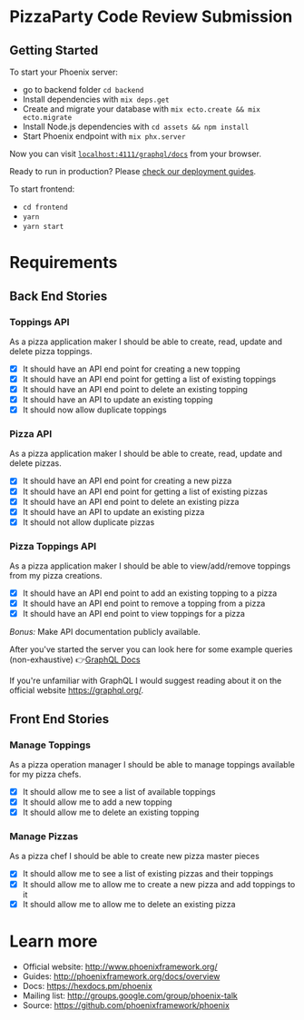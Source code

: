 # PizzaParty Code Review Submission

## Getting Started

To start your Phoenix server:

- go to backend folder `cd backend`
- Install dependencies with `mix deps.get`
- Create and migrate your database with `mix ecto.create && mix ecto.migrate`
- Install Node.js dependencies with `cd assets && npm install`
- Start Phoenix endpoint with `mix phx.server`

Now you can visit [`localhost:4111/graphql/docs`](http://localhost:4111/graphql/docs) from your browser.

Ready to run in production? Please [check our deployment guides](http://www.phoenixframework.org/docs/deployment).

To start frontend:

- `cd frontend`
- `yarn`
- `yarn start`

# Requirements

## Back End Stories

### Toppings API

As a pizza application maker I should be able to create, read, update and delete pizza toppings.

- [x] It should have an API end point for creating a new topping
- [x] It should have an API end point for getting a list of existing toppings
- [x] It should have an API end point to delete an existing topping
- [x] It should have an API to update an existing topping
- [x] It should now allow duplicate toppings

### Pizza API

As a pizza application maker I should be able to create, read, update and delete pizzas.

- [x] It should have an API end point for creating a new pizza
- [x] It should have an API end point for getting a list of existing pizzas
- [x] It should have an API end point to delete an existing pizza
- [x] It should have an API to update an existing pizza
- [x] It should not allow duplicate pizzas

### Pizza Toppings API

As a pizza application maker I should be able to view/add/remove toppings from my pizza creations.

- [x] It should have an API end point to add an existing topping to a pizza
- [x] It should have an API end point to remove a topping from a pizza
- [x] It should have an API end point to view toppings for a pizza

_Bonus:_ Make API documentation publicly available.

After you've started the server you can look here for some example queries (non-exhaustive) 👉[GraphQL Docs](<http://0.0.0.0:4111/graphql/docs?query=mutation%20createPizza%20%7B%0A%20%20createPizza(name%3A%20%22Gage%27s%20Pizza%22)%20%7B%0A%20%20%20%20id%0A%20%20%7D%0A%7D%0A%0Amutation%20createTopping%20%7B%0A%20%20createTopping(name%3A%20%22Cheese%20(VEGAN)%22)%20%7B%0A%20%20%20%20id%0A%20%20%20%20name%0A%20%20%7D%0A%7D%0A%0Amutation%20deleteGagesPizza%20%7B%0A%20%20deletePizza(id%3A%20%22f1e1acfd-4a34-4318-ad4f-b4acf7df8644%22)%20%7B%0A%20%20%20%20name%0A%20%20%20%20id%0A%20%20%7D%0A%7D%0A%0Amutation%20updateGagesPizza%20%7B%0A%20%20updatePizza(id%3A%20%22f1e1acfd-4a34-4318-ad4f-b4acf7df8644%22%2C%20name%3A%20%22Gage%27s%20special%20Pizza%22)%20%7B%0A%20%20%20%20name%0A%20%20%20%20id%0A%20%20%7D%0A%7D%0A%0Amutation%20addTopping%20%7B%0A%20%20addToppings(pizzaId%3A%20%22d6855a7b-fde0-46b2-abd9-6f1a8f23908e%22%2C%20toppingIds%3A%20%5B%2275d8062f-6000-4b0e-8b70-4895a88a418d%22%5D)%20%7B%0A%20%20%20%20name%0A%20%20%20%20id%0A%20%20%7D%0A%7D%0A%0Aquery%20getAll%20%7B%0A%20%20pizzas%20%7B%0A%20%20%20%20id%0A%20%20%20%20name%0A%20%20%20%20toppings%20%7B%0A%20%20%20%20%20%20id%0A%20%20%20%20%20%20name%0A%20%20%20%20%7D%0A%20%20%7D%0A%20%20%0A%20%20toppings%20%7B%0A%20%20%20%20name%0A%20%20%20%20id%0A%20%20%7D%0A%7D>)

If you're unfamiliar with GraphQL I would suggest reading about it on the official website https://graphql.org/.

## Front End Stories

### Manage Toppings

As a pizza operation manager I should be able to manage toppings available for my pizza chefs.

- [x] It should allow me to see a list of available toppings
- [x] It should allow me to add a new topping
- [x] It should allow me to delete an existing topping

### Manage Pizzas

As a pizza chef I should be able to create new pizza master pieces

- [x] It should allow me to see a list of existing pizzas and their toppings
- [x] It should allow me to allow me to create a new pizza and add toppings to it
- [x] It should allow me to allow me to delete an existing pizza

# Learn more

- Official website: http://www.phoenixframework.org/
- Guides: http://phoenixframework.org/docs/overview
- Docs: https://hexdocs.pm/phoenix
- Mailing list: http://groups.google.com/group/phoenix-talk
- Source: https://github.com/phoenixframework/phoenix
